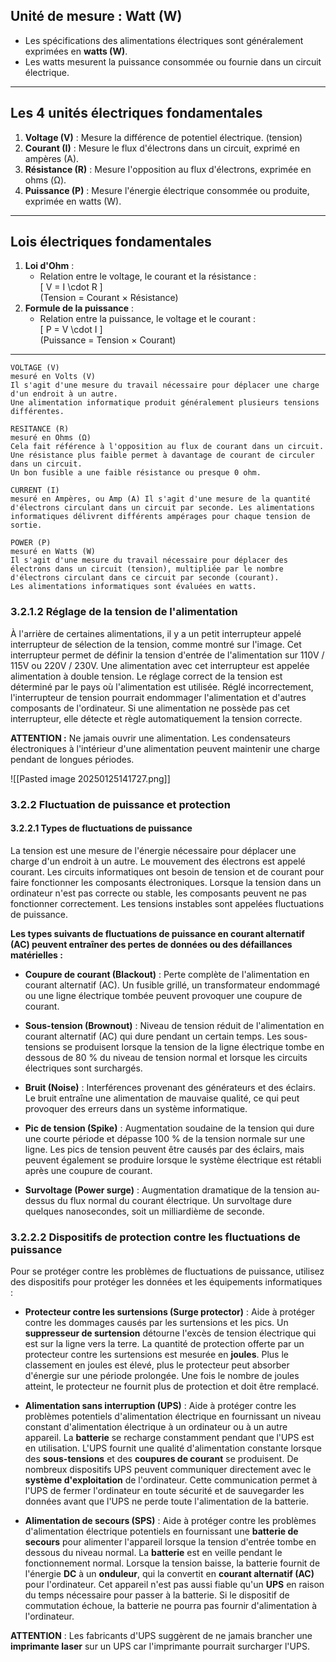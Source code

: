 
## **Unité de mesure : Watt (W)**  
- Les spécifications des alimentations électriques sont généralement exprimées en **watts (W)**.  
- Les watts mesurent la puissance consommée ou fournie dans un circuit électrique.  

---

## **Les 4 unités électriques fondamentales**  
1. **Voltage (V)** : Mesure la différence de potentiel électrique.  (tension)
2. **Courant (I)** : Mesure le flux d'électrons dans un circuit, exprimé en ampères (A).  
3. **Résistance (R)** : Mesure l'opposition au flux d'électrons, exprimée en ohms (Ω).  
4. **Puissance (P)** : Mesure l'énergie électrique consommée ou produite, exprimée en watts (W).  

---

## **Lois électriques fondamentales**  
1. **Loi d'Ohm** :  
   - Relation entre le voltage, le courant et la résistance :  
     \[
     V = I \cdot R
     \]  
   (Tension = Courant × Résistance)  
2. **Formule de la puissance** :  
   - Relation entre la puissance, le voltage et le courant :  
     \[
     P = V \cdot I
     \]  
   (Puissance = Tension × Courant)  

---
```
VOLTAGE (V)
mesuré en Volts (V)
Il s'agit d'une mesure du travail nécessaire pour déplacer une charge d'un endroit à un autre.
Une alimentation informatique produit généralement plusieurs tensions différentes.
```

```
RESITANCE (R)
mesuré en Ohms (Ω)
Cela fait référence à l'opposition au flux de courant dans un circuit.
Une résistance plus faible permet à davantage de courant de circuler dans un circuit.
Un bon fusible a une faible résistance ou presque 0 ohm.
```

```
CURRENT (I)
mesuré en Ampères, ou Amp (A) Il s'agit d'une mesure de la quantité d'électrons circulant dans un circuit par seconde. Les alimentations informatiques délivrent différents ampérages pour chaque tension de sortie.
```

```
POWER (P)
mesuré en Watts (W)
Il s'agit d'une mesure du travail nécessaire pour déplacer des électrons dans un circuit (tension), multipliée par le nombre d'électrons circulant dans ce circuit par seconde (courant).
Les alimentations informatiques sont évaluées en watts.
```

### 3.2.1.2 Réglage de la tension de l'alimentation

À l'arrière de certaines alimentations, il y a un petit interrupteur appelé interrupteur de sélection de la tension, comme montré sur l'image. Cet interrupteur permet de définir la tension d'entrée de l'alimentation sur 110V / 115V ou 220V / 230V. Une alimentation avec cet interrupteur est appelée alimentation à double tension. Le réglage correct de la tension est déterminé par le pays où l'alimentation est utilisée. Réglé incorrectement, l'interrupteur de tension pourrait endommager l'alimentation et d'autres composants de l'ordinateur. Si une alimentation ne possède pas cet interrupteur, elle détecte et règle automatiquement la tension correcte.

**ATTENTION :** Ne jamais ouvrir une alimentation. Les condensateurs électroniques à l'intérieur d'une alimentation peuvent maintenir une charge pendant de longues périodes.

![[Pasted image 20250125141727.png]]

### 3.2.2 Fluctuation de puissance et protection

#### 3.2.2.1 Types de fluctuations de puissance

La tension est une mesure de l'énergie nécessaire pour déplacer une charge d'un endroit à un autre. Le mouvement des électrons est appelé courant. Les circuits informatiques ont besoin de tension et de courant pour faire fonctionner les composants électroniques. Lorsque la tension dans un ordinateur n'est pas correcte ou stable, les composants peuvent ne pas fonctionner correctement. Les tensions instables sont appelées fluctuations de puissance.

**Les types suivants de fluctuations de puissance en courant alternatif (AC) peuvent entraîner des pertes de données ou des défaillances matérielles :**

- **Coupure de courant (Blackout)** : Perte complète de l'alimentation en courant alternatif (AC). Un fusible grillé, un transformateur endommagé ou une ligne électrique tombée peuvent provoquer une coupure de courant.

- **Sous-tension (Brownout)** : Niveau de tension réduit de l'alimentation en courant alternatif (AC) qui dure pendant un certain temps. Les sous-tensions se produisent lorsque la tension de la ligne électrique tombe en dessous de 80 % du niveau de tension normal et lorsque les circuits électriques sont surchargés.

- **Bruit (Noise)** : Interférences provenant des générateurs et des éclairs. Le bruit entraîne une alimentation de mauvaise qualité, ce qui peut provoquer des erreurs dans un système informatique.

- **Pic de tension (Spike)** : Augmentation soudaine de la tension qui dure une courte période et dépasse 100 % de la tension normale sur une ligne. Les pics de tension peuvent être causés par des éclairs, mais peuvent également se produire lorsque le système électrique est rétabli après une coupure de courant.

- **Survoltage (Power surge)** : Augmentation dramatique de la tension au-dessus du flux normal du courant électrique. Un survoltage dure quelques nanosecondes, soit un milliardième de seconde.

### 3.2.2.2 Dispositifs de protection contre les fluctuations de puissance

Pour se protéger contre les problèmes de fluctuations de puissance, utilisez des dispositifs pour protéger les données et les équipements informatiques :

- **Protecteur contre les surtensions (Surge protector)** : Aide à protéger contre les dommages causés par les surtensions et les pics. Un **suppresseur de surtension** détourne l'excès de tension électrique qui est sur la ligne vers la terre. La quantité de protection offerte par un protecteur contre les surtensions est mesurée en **joules**. Plus le classement en joules est élevé, plus le protecteur peut absorber d'énergie sur une période prolongée. Une fois le nombre de joules atteint, le protecteur ne fournit plus de protection et doit être remplacé.
  
- **Alimentation sans interruption (UPS)** : Aide à protéger contre les problèmes potentiels d'alimentation électrique en fournissant un niveau constant d'alimentation électrique à un ordinateur ou à un autre appareil. La **batterie** se recharge constamment pendant que l'UPS est en utilisation. L'UPS fournit une qualité d'alimentation constante lorsque des **sous-tensions** et des **coupures de courant** se produisent. De nombreux dispositifs UPS peuvent communiquer directement avec le **système d'exploitation** de l'ordinateur. Cette communication permet à l'UPS de fermer l'ordinateur en toute sécurité et de sauvegarder les données avant que l'UPS ne perde toute l'alimentation de la batterie.

- **Alimentation de secours (SPS)** : Aide à protéger contre les problèmes d'alimentation électrique potentiels en fournissant une **batterie de secours** pour alimenter l'appareil lorsque la tension d'entrée tombe en dessous du niveau normal. La **batterie** est en veille pendant le fonctionnement normal. Lorsque la tension baisse, la batterie fournit de l'énergie **DC** à un **onduleur**, qui la convertit en **courant alternatif (AC)** pour l'ordinateur. Cet appareil n'est pas aussi fiable qu'un **UPS** en raison du temps nécessaire pour passer à la batterie. Si le dispositif de commutation échoue, la batterie ne pourra pas fournir d'alimentation à l'ordinateur.

**ATTENTION** : Les fabricants d'UPS suggèrent de ne jamais brancher une **imprimante laser** sur un UPS car l'imprimante pourrait surcharger l'UPS.
